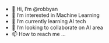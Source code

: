 - 👋 Hi, I’m @robbyan
- 👀 I’m interested in Machine Learning 
- 🌱 I’m currently learning AI tech
- 💞️ I’m looking to collaborate on AI area
- 📫 How to reach me ...

<!---
robbyan/robbyan is a ✨ special ✨ repository because its `README.md` (this file) appears on your GitHub profile.
You can click the Preview link to take a look at your changes.
--->
